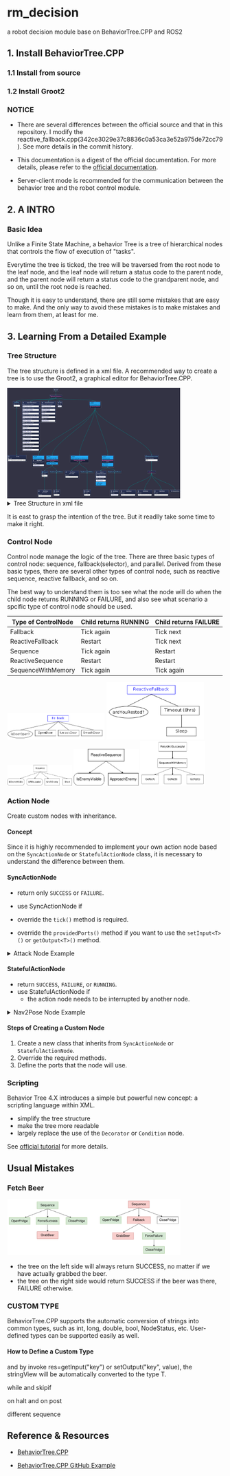 # rm_decision

a robot decision module base on BehaviorTree.CPP and ROS2

## 1. Install BehaviorTree.CPP

### 1.1 Install from source

### 1.2 Install Groot2

### NOTICE

- There are several differences between the official source and that in this repository. I modify the reactive_fallback.cpp(342ce3029e37c8836c0a53ca3e52a975de72cc79). See more details in the commit history.

- This documentation is a digest of the official documentation. For more details, please refer to the [official documentation](https://www.behaviortree.dev/).

- Server-client mode is recommended for the communication between the behavior tree and the robot control module. 

## 2. A INTRO 

### Basic Idea

Unlike a Finite State Machine, a behavior Tree is a tree of hierarchical nodes that controls the flow of execution of "tasks".

Everytime the tree is ticked, the tree will be traversed from the root node to the leaf node, and the leaf node will return a status code to the parent node, and the parent node will return a status code to the grandparent node, and so on, until the root node is reached. 

Though it is easy to understand, there are still some mistakes that are easy to make. And the only way to avoid these mistakes is to make mistakes and learn from them, at least for me.


## 3. Learning From a Detailed Example

### Tree Structure

The tree structure is defined in a xml file. A recommended way to create a tree is to use the Groot2, a graphical editor for BehaviorTree.CPP.

<img src="../assert/behaviour_tree.png"  width="80%">

<details>
<summary>Tree Structure in xml file</summary>

```xml
<?xml version="1.0" encoding="UTF-8"?>
<root BTCPP_format="4">
  <BehaviorTree ID="RMUL">
    <ReactiveSequence>
      <RunOnce then_skip="true">
        <Script code="spin:=false;human_command:=false"/>
      </RunOnce>
      <Topics2Blackboard target_armor_id="{target_armor_id}"
                    tracking="{tracking}"
                    armor_id="{armor_id}"
                    target_position="{target_position}"
                    hurt_type=""
                    stage_remain_time="{stage_remain_time}"
                    game_progress="{game_progress}"
                    current_hp="{current_hp}"/>
      <HumanCommand human_command="{human_command}"
                    human_command_type="{command_type}"
                    twist="{twist}"
                    goal_point="{setted_point}"
                    odom="{relocalization}"/>
      <Spin spin="{spin}"/>
      <ReactiveFallback _while="game_progress==4">
        <Nav2Pose name="nav_to_human_set_point"
                  goal="{setted_point}"
                  _skipIf="!human_command"/>
        <SequenceWithMemory name="GO HOME"
                            _while="my_outpost_hp&lt;200"
                            _post="spin:=false">
          <Timeout msec="3000">
            <Nav2Pose name="get_supply"
                      goal="1.0,0.4,0.0,0.0,0.0,0.0,0.0"/>
          </Timeout>
          <KeepRunningUntilFailure>
            <Script code="spin:=true"/>
          </KeepRunningUntilFailure>
        </SequenceWithMemory>
        <SequenceWithMemory name="GET SUPPLY"
                            _while="bullet_remaining_num_17mm&lt;=10">
          <Nav2Pose name="get_supply"
                    goal="0.1,0.1,0.0,0.0,0.0,0.0,0.0"/>
          <KeepRunningUntilFailure>
            <Script code="spin:=false"/>
          </KeepRunningUntilFailure>
        </SequenceWithMemory>
        <ReactiveSequence name="ATTCK!"
                          _while="tracking==true"
                          _onHalted="spin:=false">
          <Attack name="Calculate Attack Pose"
                  target_position="{target_position}"
                  attack_pose="{attack_pose}"
                  _onSuccess="spin:=true"/>
          <KeepRunningUntilFailure>
            <Nav2Pose goal="{attack_pose}"/>
          </KeepRunningUntilFailure>
        </ReactiveSequence>
        <RetryUntilSuccessful num_attempts="1000">
          <Sequence>
            <Nav2Pose goal="1.96,-2.12,0.0,0.0,0.0,0.0,0.0"/>
            <Nav2Pose goal="1.05,1.25,0.0,0.0,0.0,0.0,0.0"/>
            <Nav2Pose goal="2.44,0.68,0.0,0.0,0.0,0.0,0.0"/>
            <AlwaysFailure/>
          </Sequence>
        </RetryUntilSuccessful>
      </ReactiveFallback>
    </ReactiveSequence>
  </BehaviorTree>

  <!-- Description of Node Models (used by Groot) -->
  <TreeNodesModel>
    <Action ID="Attack"
            editable="true">
      <input_port name="target_position"/>
      <output_port name="attack_pose"/>
    </Action>
    <Action ID="HumanCommand"
            editable="true">
      <output_port name="human_command"/>
      <output_port name="human_command_type"/>
      <output_port name="twist"/>
      <output_port name="goal_point"/>
      <output_port name="odom"/>
    </Action>
    <Action ID="Nav2Pose"
            editable="true">
      <input_port name="goal"/>
    </Action>
    <Action ID="Spin"
            editable="true">
      <input_port name="spin"/>
    </Action>
    <Action ID="Topics2Blackboard"
            editable="true">
      <output_port name="base_front_remain"/>
      <output_port name="base_shield_enable"/>
      <output_port name="current_hp"/>
      <output_port name="bullet_remaining_num_17mm"/>
      <output_port name="game_progress"/>
      <output_port name="stage_remain_time"/>
      <output_port name="tracking"/>
      <output_port name="target_armor_id"/>
      <output_port name="target_position"/>
      <output_port name="my_outpost_hp"/>
      <output_port name="my_base_hp"/>
      <output_port name="enemy_outpost_hp"/>
      <output_port name="enemy_base_hp"/>
    </Action>
  </TreeNodesModel>

</root>

```
</details>

It is east to grasp the intention of the tree. But it readlly take some time to make it right.

### Control Node

Control node manage the logic of the tree. There are three basic types of control node: sequence, fallback(selector), and parallel. Derived from these basic types, there are several other types of control node, such as reactive sequence, reactive fallback, and so on.

The best way to understand them is too see what the node will do when the child node returns RUNNING or FAILURE, and also see what scenario a spcific type of control node should be used.

| Type of ControlNode | Child returns RUNNING | Child returns FAILURE | 
|---|---|---|
| Fallback | Tick again | Tick next |
| ReactiveFallback	| Restart | Tick next |
| Sequence | Tick again | Restart |
| ReactiveSequence | Restart | Restart |
| SequenceWithMemory | Tick again | Tick again |

<img src="../assert/fallback.png" width="45%"/>
<img src="../assert/reactivefallback.png" width="45%"/>

<img src="../assert/Sequence.svg" width="30%"/>
<img src="../assert/ReactiveSequence.svg" width="30%"/>
<img src="../assert/SequencewMemory.svg" width="30%"/>

### Action Node

Create custom nodes with inheritance.

#### Concept
Since it is highly recommended to implement your own action node based on the `SyncActionNode` or `StatefulActionNode` class, it is necessary to understand the difference between them.

#### SyncActionNode

- return only `SUCCESS` or `FAILURE`.
- use SyncActionNode if 

- override the `tick()` method is required.
- override the `providedPorts()` method if you want to use the `setInput<T>()` or `getOutput<T>()` method.

<details>
    <summary> Attack Node Example </summary>

```cpp
//File: attck.hpp

#ifndef RM_DECISION_ATTACK_HPP_
#define RM_DECISION_ATTACK_HPP_
#include "behaviortree_cpp/bt_factory.h"
#include <rclcpp/rclcpp.hpp>
#include <geometry_msgs/msg/point_stamped.hpp>
#include <sensor_msgs/msg/point_cloud2.hpp>
#include <nav_msgs/msg/odometry.hpp>
#include "auto_aim_interfaces/msg/target.hpp"
#include <visualization_msgs/msg/marker_array.hpp>
#include <rclcpp/qos.hpp>

#include <pcl/point_cloud.h>
#include <pcl/point_types.h>
#include <pcl_conversions/pcl_conversions.h>

#include "rm_decision_cpp/custume_types.hpp"

#include <memory>
#include <optional>
#include <time.h>

using namespace BT;
namespace rm_decision
{
  class Attack : public SyncActionNode
  {
  public:
    Attack(const std::string &name, const NodeConfig &config);

    NodeStatus tick() override;

    static PortsList providedPorts();

  private:
    rclcpp::Subscription<sensor_msgs::msg::PointCloud2>::SharedPtr obs_pcl_sub_;
    rclcpp::Subscription<nav_msgs::msg::Odometry>::SharedPtr state_estimation_sub_;
    rclcpp::Publisher<visualization_msgs::msg::MarkerArray>::SharedPtr attack_pose_vis_pub_;
    rclcpp::Publisher<visualization_msgs::msg::Marker>::SharedPtr final_attack_pose_vis_pub_;
    rclcpp::Publisher<sensor_msgs::msg::PointCloud2>::SharedPtr croped_pcl_pub_;
    rclcpp::Node::SharedPtr node_;
    
    bool target_tracking_,obs_pcl_received_,vehicle_pose_received_;
    double distance_to_target_,vehicle_dim_;
    double vehicle_X_,vehicle_Y_;
    int pose_candidate_num,min_obs_num_;
    double obs_intensity_threshold_;
    std::string global_frame_;
    std::string obs_pcl_topic_,target_topic_;
    auto_aim_interfaces::msg::Target target_info_;
    geometry_msgs::msg::Pose target_point_;
    pcl::PointCloud<pcl::PointXYZI>::Ptr obs_pcl_;
    pcl::PointCloud<pcl::PointXYZI>::Ptr surrouding_obs_;

    void obs_pcl_callback_(const sensor_msgs::msg::PointCloud2::SharedPtr msg);
    void state_estimation_callback_(const nav_msgs::msg::Odometry::SharedPtr msg);
  };
} // end namespace rm_decision
#endif

```

</details>

#### StatefulActionNode

- return `SUCCESS`, `FAILURE`, or `RUNNING`.
- use StatefulActionNode if 
  - the action node needs to be interrupted by another node.

<details>
    <summary> Nav2Pose Node Example </summary>

```cpp
//FILE: nav2pose.hpp
#ifndef RM_DECISION_NAV2POSE_HPP_
#define RM_DECISION_NAV2POSE_HPP_
#include "behaviortree_cpp/bt_factory.h"
#include <rclcpp/rclcpp.hpp>
#include <geometry_msgs/msg/point_stamped.hpp>
#include <geometry_msgs/msg/pose_stamped.hpp>
#include <std_msgs/msg/bool.hpp>
#include <std_msgs/msg/float32.hpp>
#include <nav_msgs/msg/odometry.hpp>
#include <action_msgs/msg/goal_status_array.hpp>
#include "rm_decision_cpp/custume_types.hpp"

using namespace BT;
namespace rm_decision
{
  class Nav2Pose : public StatefulActionNode
  {
  public:
    Nav2Pose(const std::string &name, const NodeConfig &config);

    // this function is invoked once at the beginning.
    NodeStatus onStart() override;

    // If onStart() returned RUNNING, we will keep calling
    // this method until it return something different from RUNNING
    NodeStatus onRunning() override;

    // callback to execute if the action was aborted by another node
    void onHalted() override;

    static PortsList providedPorts();

  private:
    rclcpp::Publisher<geometry_msgs::msg::PoseStamped>::SharedPtr goal_pub_;

    rclcpp::Subscription<action_msgs::msg::GoalStatusArray>::SharedPtr planner_status_sub_;
    rclcpp::Subscription<action_msgs::msg::GoalStatusArray>::SharedPtr controller_status_sub_;

    rclcpp::Node::SharedPtr node_;
    geometry_msgs::msg::PoseStamped goal_;
    std::string goal_topic_,planner_status_sub_topic_,controller_status_sub_topic_;

    void plannerStatusCallback(const action_msgs::msg::GoalStatusArray::SharedPtr msg);
    void controllerStatusCallback(const action_msgs::msg::GoalStatusArray::SharedPtr msg);

    int8_t planner_status_,controller_status_;
    
  };
} // end namespace rm_decision

#endif

```
</details>



#### Steps of Creating a Custom Node

1. Create a new class that inherits from `SyncActionNode` or `StatefulActionNode`.
2. Override the required methods.
3. Define the ports that the node will use.


### Scripting

Behavior Tree 4.X introduces a simple but powerful new concept: a scripting language within XML. 

- simplify the tree structure
- make the tree more readable
- largely replace the use of the `Decorator` or `Condition` node.

See [official tutorial](https://www.behaviortree.dev/docs/guides/scripting/) for more details.

## Usual Mistakes

### Fetch Beer

<img src="../assert/FetchBeer.svg" width="80%"/>

- the tree on the left side will always return SUCCESS, no matter if we have actually grabbed the beer.
- the tree on the right side would return SUCCESS if the beer was there, FAILURE otherwise.

### CUSTOM TYPE

BehaviorTree.CPP supports the automatic conversion of strings into common types, such as int, long, double, bool, NodeStatus, etc. User-defined types can be supported easily as well.

#### How to Define a Custom Type


and by invoke res=getInput<T>("key") or setOutput<T>("key", value), the stringView will be automatically converted to the type T.





while and skipif

on halt and on post

different sequence

## Reference & Resources

- [BehaviorTree.CPP](https://www.behaviortree.dev/)

- [BehaviorTree.CPP GitHub Example](https://github.com/BehaviorTree/BehaviorTree.CPP/tree/master/examples)